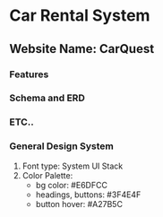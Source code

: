 # Car Rental System

## Website Name: CarQuest

### Features

### Schema and ERD

### ETC..

### General Design System

1. Font type: System UI Stack
2. Color Palette:
    - bg color: #E6DFCC
    - headings, buttons: #3F4E4F
    - button hover: #A27B5C

